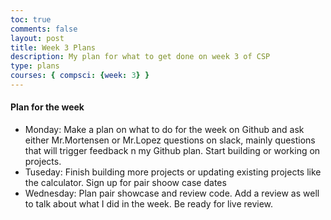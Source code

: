 ```yaml
---
toc: true
comments: false
layout: post
title: Week 3 Plans
description: My plan for what to get done on week 3 of CSP
type: plans
courses: { compsci: {week: 3} }
---
```


#### Plan for the week
- Monday: Make a plan on what to do for the week on Github and ask either Mr.Mortensen or Mr.Lopez questions on slack, mainly questions that will trigger feedback n my Github plan. Start building or working on projects.
- Tuseday: Finish building more projects or updating existing projects like the calculator. Sign up for pair shoow case dates
- Wednesday: Plan pair showcase and review code. Add a review as well to talk about what I did in the week. Be ready for live review.